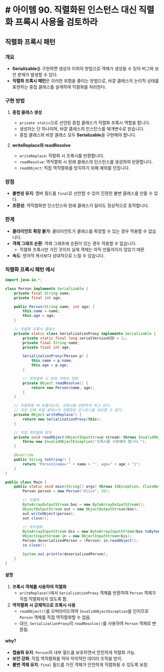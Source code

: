# # 아이템 90. 직렬화된 인스턴스 대신 직렬화 프록시 사용을 검토하라


## **직렬화 프록시 패턴**

### 개요

- **Serializable**을 구현하면 생성자 이외의 방법으로 객체가 생성될 수 있어 버그와 보안 문제가 발생할 수 있다.
- **직렬화 프록시 패턴**은 이러한 위험을 줄이는 방법으로, 바깥 클래스의 논리적 상태를 표현하는 중첩 클래스를 설계하여 직렬화를 처리한다.

### 구현 방법

1. **중첩 클래스 생성**
    - `private static`으로 선언된 중첩 클래스가 직렬화 프록시 역할을 합니다.
    - 생성자는 단 하나이며, 바깥 클래스의 인스턴스를 매개변수로 받습니다.
    - 중첩 클래스와 바깥 클래스 모두 **Serializable**을 구현해야 합니다.

2. **writeReplace와 readResolve**
    - `writeReplace`: 직렬화 시 프록시를 반환합니다.
    - `readResolve`: 역직렬화 시 원래 클래스의 인스턴스를 생성하여 반환합니다.
    - `readObject`: 직접 역직렬화를 방지하기 위해 예외를 던집니다.

### 장점
- **불변성 유지**: 멤버 필드를 `final`로 선언할 수 있어 진정한 불변 클래스를 만들 수 있다.
- **호환성**: 역직렬화한 인스턴스와 원래 클래스가 달라도 정상적으로 동작합니다.

### 한계
- **클라이언트 확장 불가**: 클라이언트가 클래스를 확장할 수 있는 경우 적용할 수 없습니다.
- **객체 그래프 순환**: 객체 그래프에 순환이 있는 경우 적용할 수 없습니다.
    - 직렬화 프록시만 가진 것이지 실제 객체는 아직 만들어지지 않았기 때문
- **속도**: 방어적 복사보다 상대적으로 느릴 수 있습니다.

### 직렬화 프록시 패턴 예시

```java
import java.io.*;

class Person implements Serializable {
    private final String name;
    private final int age;

    public Person(String name, int age) {
        this.name = name;
        this.age = age;
    }

    // 직렬화 프록시 클래스
    private static class SerializationProxy implements Serializable {
        private static final long serialVersionUID = 1L;
        private final String name;
        private final int age;

        SerializationProxy(Person p) {
            this.name = p.name;
            this.age = p.age;
        }

        // 역직렬화 시 원래 객체로 변환
        private Object readResolve() {
            return new Person(name, age);
        }
    }

    // 직렬화할 때 호출되는데, 프록시를 반환하게 하고 있다.
    // 이로 인해 바깥 클래스의 직렬화된 인스턴스를 생성할 수 없다.
    private Object writeReplace() {
        return new SerializationProxy(this);
    }

    // 직접 역직렬화 방지
    private void readObject(ObjectInputStream stream) throws InvalidObjectException {
        throw new InvalidObjectException("프록시를 사용해야 합니다.");
    }

    @Override
    public String toString() {
        return "Person{name='" + name + "', age=" + age + "}";
    }
}

public class Main {
    public static void main(String[] args) throws IOException, ClassNotFoundException {
        Person person = new Person("Alice", 30);

        // 직렬화
        ByteArrayOutputStream bos = new ByteArrayOutputStream();
        ObjectOutputStream out = new ObjectOutputStream(bos);
        out.writeObject(person);
        out.close();

        // 역직렬화
        ByteArrayInputStream bis = new ByteArrayInputStream(bos.toByteArray());
        ObjectInputStream in = new ObjectInputStream(bis);
        Person deserializedPerson = (Person) in.readObject();
        in.close();

        System.out.println(deserializedPerson);
    }
}

```

#### 설명
1. **프록시 객체를 사용하여 직렬화**
    - `writeReplace()`에서 `SerializationProxy` 객체를 반환하여 `Person` 객체가 직접 직렬화되지 않도록 함.
2. **역직렬화 시 강제적으로 프록시 사용**
    - `readObject()`를 오버라이드하여 `InvalidObjectException`을 던지므로 `Person` 객체를 직접 역직렬화할 수 없음.
    - 대신, `SerializationProxy`의 `readResolve()`를 사용하여 `Person` 객체로 변환됨.

#### **why?**
- **캡슐화 유지**: `Person`의 내부 필드를 보호하면서 안전하게 직렬화 가능.
- **보안 강화**: 직접 역직렬화를 막아 악의적인 데이터 조작을 방지.
- **불변 객체 유지**: `final` 필드를 가진 객체가 안전하게 직렬화될 수 있도록 보장.